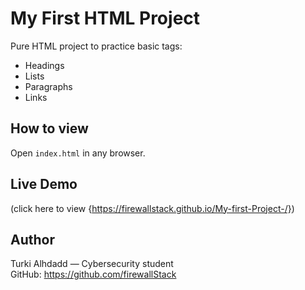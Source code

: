 # My First HTML Project

Pure HTML project to practice basic tags:
- Headings
- Lists
- Paragraphs
- Links

## How to view
Open `index.html` in any browser.

## Live Demo
(click here to view {https://firewallstack.github.io/My-first-Project-/})

## Author
Turki Alhdadd — Cybersecurity student  
GitHub: https://github.com/firewallStack
